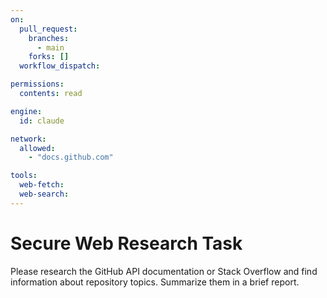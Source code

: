```yaml
---
on:
  pull_request:
    branches:
      - main
    forks: []
  workflow_dispatch:

permissions:
  contents: read

engine:
  id: claude

network:
  allowed:
    - "docs.github.com"

tools:
  web-fetch:
  web-search:
---
```


# Secure Web Research Task

Please research the GitHub API documentation or Stack Overflow and find information about repository topics. Summarize them in a brief report.
